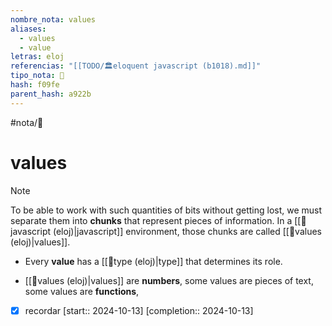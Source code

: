 ```yaml
---
nombre_nota: values
aliases:
  - values
  - value
letras: eloj
referencias: "[[TODO/🏛️eloquent javascript (b1018).md]]"
tipo_nota: 📑
hash: f09fe
parent_hash: a922b
---
```

#nota/📑


# values

> [!NOTE]
>To be able to work with such quantities of bits without getting lost, we must separate them into __chunks__ that represent pieces of information. In a [[📑javascript (eloj)|javascript]] environment, those chunks are called [[📑values (eloj)|values]].

- Every __value__ has a [[📑type  (eloj)|type]] that determines its role.

- [[📑values (eloj)|values]] are __numbers__, some values are pieces of text, some values are __functions__,




- [x] recordar  [start:: 2024-10-13]  [completion:: 2024-10-13]